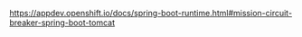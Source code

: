 https://appdev.openshift.io/docs/spring-boot-runtime.html#mission-circuit-breaker-spring-boot-tomcat
